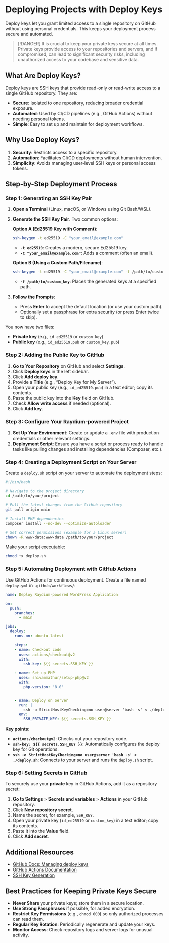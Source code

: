 # Deploying Projects with Deploy Keys

Deploy keys let you grant limited access to a single repository on GitHub without using personal credentials. This keeps your deployment process secure and automated.

> [!DANGER]
> It is crucial to keep your private keys secure at all times. Private keys provide access to your repositories and servers, and if compromised, can lead to significant security risks, including unauthorized access to your codebase and sensitive data.

## What Are Deploy Keys?

Deploy keys are SSH keys that provide read-only or read-write access to a single GitHub repository. They are:
- **Secure**: Isolated to one repository, reducing broader credential exposure.
- **Automated**: Used by CI/CD pipelines (e.g., GitHub Actions) without needing personal tokens.
- **Simple**: Easy to set up and maintain for deployment workflows.

## Why Use Deploy Keys?

1. **Security**: Restricts access to a specific repository.  
2. **Automation**: Facilitates CI/CD deployments without human intervention.  
3. **Simplicity**: Avoids managing user-level SSH keys or personal access tokens.

## Step-by-Step Deployment Process

### Step 1: Generating an SSH Key Pair

1. **Open a Terminal** (Linux, macOS, or Windows using Git Bash/WSL).
2. **Generate the SSH Key Pair**. Two common options:

   **Option A (Ed25519 Key with Comment)**:
   ```bash
   ssh-keygen -t ed25519 -C "your_email@example.com"
   ```
   - **`-t ed25519`**: Creates a modern, secure Ed25519 key.
   - **`-C "your_email@example.com"`**: Adds a comment (often an email).

   **Option B (Using a Custom Path/Filename)**:
   ```bash
   ssh-keygen -t ed25519 -C "your_email@example.com" -f /path/to/custom_key
   ```
   - **`-f /path/to/custom_key`**: Places the generated keys at a specified path.

3. **Follow the Prompts**:
   - Press **Enter** to accept the default location (or use your custom path).
   - Optionally set a passphrase for extra security (or press Enter twice to skip).

You now have two files:
- **Private key** (e.g., `id_ed25519` or `custom_key`)
- **Public key** (e.g., `id_ed25519.pub` or `custom_key.pub`)


### Step 2: Adding the Public Key to GitHub

1. **Go to Your Repository** on GitHub and select **Settings**.
2. Click **Deploy keys** in the left sidebar.
3. Click **Add deploy key**.
4. Provide a **Title** (e.g., “Deploy Key for My Server”).
5. Open your public key (e.g., `id_ed25519.pub`) in a text editor; copy its contents.
6. Paste the public key into the **Key** field on GitHub.
7. Check **Allow write access** if needed (optional).
8. Click **Add key**.

### Step 3: Configure Your Raydium-powered Project

1. **Set Up Your Environment**: Create or update a `.env` file with production credentials or other relevant settings.
2. **Deployment Script**: Ensure you have a script or process ready to handle tasks like pulling changes and installing dependencies (Composer, etc.).


### Step 4: Creating a Deployment Script on Your Server

Create a `deploy.sh` script on your server to automate the deployment steps:

```bash
#!/bin/bash

# Navigate to the project directory
cd /path/to/your/project

# Pull the latest changes from the GitHub repository
git pull origin main

# Install PHP dependencies
composer install --no-dev --optimize-autoloader

# Set correct permissions (example for a Linux server)
chown -R www-data:www-data /path/to/your/project
```

Make your script executable:
```bash
chmod +x deploy.sh
```

### Step 5: Automating Deployment with GitHub Actions

Use GitHub Actions for continuous deployment. Create a file named `deploy.yml` in `.github/workflows/`:

```yaml
name: Deploy Raydium-powered WordPress Application

on:
  push:
    branches:
      - main

jobs:
  deploy:
    runs-on: ubuntu-latest

    steps:
    - name: Checkout code
      uses: actions/checkout@v2
      with:
        ssh-key: ${{ secrets.SSH_KEY }}

    - name: Set up PHP
      uses: shivammathur/setup-php@v2
      with:
        php-version: '8.0'


    - name: Deploy on Server
      run: |
        ssh -o StrictHostKeyChecking=no user@server 'bash -s' < ./deploy.sh
      env:
        SSH_PRIVATE_KEY: ${{ secrets.SSH_KEY }}
```

**Key points**:
- **`actions/checkout@v2`**: Checks out your repository code.
- **`ssh-key: ${{ secrets.SSH_KEY }}`**: Automatically configures the deploy key for Git operations.
- **`ssh -o StrictHostKeyChecking=no user@server 'bash -s' < ./deploy.sh`**: Connects to your server and runs the `deploy.sh` script.


### Step 6: Setting Secrets in GitHub

To securely use your **private** key in GitHub Actions, add it as a repository secret:

1. **Go to Settings** > **Secrets and variables** > **Actions** in your GitHub repository.
2. Click **New repository secret**.
3. Name the secret, for example, `SSH_KEY`.
4. Open your private key (`id_ed25519` or `custom_key`) in a text editor; copy its contents.
5. Paste it into the **Value** field.
6. Click **Add secret**.


## Additional Resources

- [GitHub Docs: Managing deploy keys](https://docs.github.com/en/developers/overview/managing-deploy-keys)  
- [GitHub Actions Documentation](https://docs.github.com/en/actions)  
- [SSH Key Generation](https://www.ssh.com/academy/ssh/keygen)


## Best Practices for Keeping Private Keys Secure

- **Never Share** your private keys; store them in a secure location.  
- **Use Strong Passphrases** if possible, for added encryption.  
- **Restrict Key Permissions** (e.g., `chmod 600`) so only authorized processes can read them.  
- **Regular Key Rotation**: Periodically regenerate and update your keys.  
- **Monitor Access**: Check repository logs and server logs for unusual activity.
